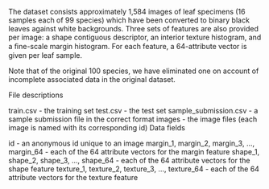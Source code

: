 The dataset consists approximately 1,584 images of leaf specimens (16 samples each of 99 species) which have been converted to binary black leaves against white backgrounds. Three sets of features are also provided per image: a shape contiguous descriptor, an interior texture histogram, and a ﬁne-scale margin histogram. For each feature, a 64-attribute vector is given per leaf sample.

Note that of the original 100 species, we have eliminated one on account of incomplete associated data in the original dataset.

File descriptions

train.csv - the training set
test.csv - the test set
sample_submission.csv - a sample submission file in the correct format
images - the image files (each image is named with its corresponding id)
Data fields

id - an anonymous id unique to an image
margin_1, margin_2, margin_3, ..., margin_64 - each of the 64 attribute vectors for the margin feature
shape_1, shape_2, shape_3, ..., shape_64 - each of the 64 attribute vectors for the shape feature
texture_1, texture_2, texture_3, ..., texture_64 - each of the 64 attribute vectors for the texture feature
